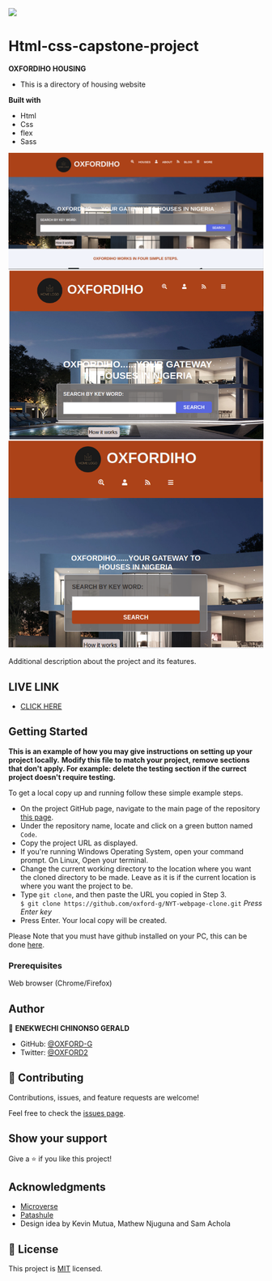 ![](https://img.shields.io/badge/Microverse-blueviolet)

# Html-css-capstone-project

**OXFORDIHO HOUSING**
- This is a directory of housing website

**Built with**
- Html
- Css
- flex 
- Sass

![screenshot](assets/img/index-1.png)
![screenshot](assets/img/index-2.png)
![screenshot](assets/img/index-3.png)

Additional description about the project and its features.
## LIVE LINK

- [CLICK HERE](https://oxford-g.github.io/HTML-CSS-CAPSTONE-PROJECT/index.html)


## Getting Started

**This is an example of how you may give instructions on setting up your project locally.**
**Modify this file to match your project, remove sections that don't apply. For example: delete the testing section if the currect project doesn't require testing.**


To get a local copy up and running follow these simple example steps.

- On the project GitHub page, navigate to the main page of the repository [this page](https://oxford-g.github.io/NYT-webpage-clone/).
- Under the repository name, locate and click on a green button named `Code`.
- Copy the project URL as displayed.
- If you're running Windows Operating System, open your command prompt. On Linux, Open your terminal.
- Change the current working directory to the location where you want the cloned directory to be made. Leave as it is if the current location is where you want the project to be.
- Type `git clone`, and then paste the URL you copied in Step 3.<br>
  `$ git clone https://github.com/oxford-g/NYT-webpage-clone.git` <em>Press Enter key</em><br>
- Press Enter. Your local copy will be created.

Please Note that you must have github installed on your PC, this can be done [here](https://gist.github.com/derhuerst/1b15ff4652a867391f03).


### Prerequisites

Web browser (Chrome/Firefox)


## Author

👤 **ENEKWECHI CHINONSO GERALD**

- GitHub: [@OXFORD-G](https://github.com/OXFORD-G)
- Twitter: [@OXFORD2](https://twitter.com/OXFORD2)


## 🤝 Contributing

Contributions, issues, and feature requests are welcome!

Feel free to check the [issues page](https://github.com/Oxford-G/HTML-CSS-CAPSTONE-PROJECT/issues).

## Show your support

Give a ⭐️ if you like this project!

## Acknowledgments

- [Microverse](https://www.microverse.org/)
- [Patashule](https://www.patashule.com)
- Design idea by Kevin Mutua, Mathew Njuguna and Sam Achola 

## 📝 License

This project is [MIT](https://rem.mit-license.org ) licensed.


